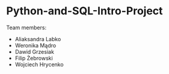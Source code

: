 # Python-and-SQL-Intro-Project

Team members:
- Aliaksandra Labko
- Weronika Mądro
- Dawid Grzesiak
- Filip Żebrowski
- Wojciech Hrycenko

